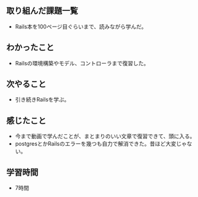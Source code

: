 ## 取り組んだ課題一覧
- Rails本を100ページ目ぐらいまで、読みながら学んだ。

## わかったこと
- Railsの環境構築やモデル、コントローラまで復習した。

## 次やること
- 引き続きRailsを学ぶ。

## 感じたこと
- 今まで動画で学んだことが、まとまりのいい文章で復習できて、頭に入る。
- postgresとかRailsのエラーを幾つも自力で解消できた。昔ほど大変じゃない。

## 学習時間
- 7時間
